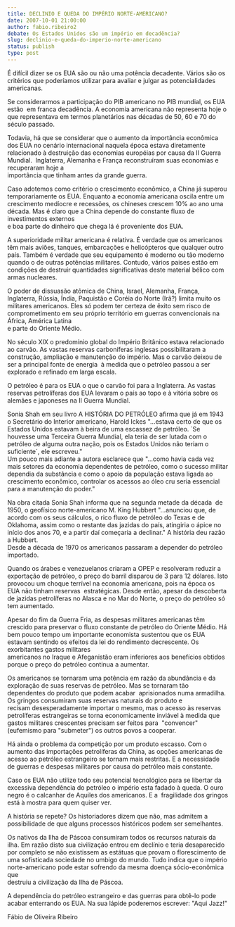 ```yaml
---
title: DECLINIO E QUEDA DO IMPÉRIO NORTE-AMERICANO?
date: 2007-10-01 21:00:00
author: fabio.ribeiro2
debate: Os Estados Unidos são um império em decadência?
slug: declinio-e-queda-do-imperio-norte-americano
status: publish 
type: post
---
```


É difícil dizer se os EUA são ou não uma potência decadente. Vários são os critérios que poderíamos utilizar para avaliar e julgar as potencialidades americanas.  
  
  
  
Se considerarmos a participação do PIB americano no PIB mundial, os EUA estão  em franca decadência. A economia americana não representa hoje o que representava em termos planetários nas décadas de 50, 60 e 70 do século passado.  
  
  
  
Todavia, há que se considerar que o aumento da importância econômica dos EUA no cenário internacional naquela época estava diretamente relacionado à destruição das economias européias por causa da II Guerra Mundial.  Inglaterra, Alemanha e França reconstruíram suas economias e recuperaram hoje a  
importância que tinham antes da grande guerra.  
  
  
  
Caso adotemos como critério o crescimento econômico, a China já superou temporariamente os EUA. Enquanto a economia americana oscila entre um crescimento medíocre e recessões, os chineses crescem 10% ao ano uma década. Mas é claro que a China depende do constante fluxo de investimentos externos  
e boa parte do dinheiro que chega lá é proveniente dos EUA.  
  
  
  
A superioridade militar americana é relativa. É verdade que os americanos têm mais aviões, tanques, embarcações e helicópteros que qualquer outro país. Também é verdade que seu equipamento é moderno ou tão moderno quando o de outras potências militares. Contudo, vários paises estão em condições de destruir quantidades significativas deste material bélico com armas nucleares.  
  
  
  
O poder de dissuasão atômica de China, Israel, Alemanha, França, Inglaterra, Rússia, Índia, Paquistão e Coréia do Norte (Irã?) limita muito os militares americanos. Eles só podem ter certeza de êxito sem risco de comprometimento em seu próprio território em guerras convencionais na África, América Latina  
e parte do Oriente Médio.  
  
  
  
No século XIX o predomínio global do Império Britânico estava relacionado ao carvão. As vastas reservas carboníferas inglesas possibilitaram a construção, ampliação e manutenção do império. Mas o carvão deixou de ser a principal fonte de energia  à medida que o petróleo passou a ser explorado e refinado em larga escala.  
  
  
  
O petróleo é para os EUA o que o carvão foi para a Inglaterra. As vastas reservas petrolíferas dos EUA levaram o país ao topo e à vitória sobre os alemães e japoneses na II Guerra Mundial.  
  
  
  
Sonia Shah em seu livro A HISTÓRIA DO PETRÓLEO afirma que já em 1943 o Secretário do Interior americano, Harold Ickes "...estava certo de que os Estados Unidos estavam à beira de uma escassez de petróleo. ´Se houvesse uma Terceira Guerra Mundial, ela teria de ser lutada com o petróleo de alguma outra nação, pois os Estados Unidos não teriam o suficiente´, ele escreveu."  
Um pouco mais adiante a autora esclarece que "...como havia cada vez mais setores da economia dependentes de petróleo, como o sucesso militar dependia da substância e como o apoio da população estava ligada ao crescimento econômico, controlar os acessos ao óleo cru seria essencial para a manutenção do poder."  
  
  
  
Na obra citada Sonia Shah informa que na segunda metade da década  de 1950, o geofísico norte-americano M. King Hubbert "...anunciou que, de acordo com os seus cálculos, o rico fluxo de petróleo do Texas e de Oklahoma, assim como o restante das jazidas do país, atingiria o ápice no início dos anos 70, e a partir daí começaria a declinar." A história deu razão a Hubbert.  
Desde a década de 1970 os americanos passaram a depender do petróleo importado.  
  
  
  
Quando os árabes e venezuelanos criaram a OPEP e resolveram reduzir a exportação de petróleo, o preço do barril disparou de 3 para 12 dólares. Isto provocou um choque terrível na economia americana, pois na época os EUA não tinham reservas  estratégicas. Desde então, apesar da descoberta de jazidas petrolíferas no Alasca e no Mar do Norte, o preço do petróleo só tem aumentado.  
  
  
  
Apesar do fim da Guerra Fria, as despesas militares americanas têm crescido para preservar o fluxo constante de petróleo do Oriente Médio. Há bem pouco tempo um importante economista sustentou que os EUA estavam sentindo os efeitos da lei do rendimento decrescente. Os exorbitantes gastos militares  
americanos no Iraque e Afeganistão eram inferiores aos benefícios obtidos porque o preço do petróleo continua a aumentar.  
  
  
  
Os americanos se tornaram uma potência em razão da abundância e da exploração de suas reservas de petróleo. Mas se tornaram tão dependentes do produto que podem acabar  aprisionados numa armadilha.  Os gringos consumiram suas reservas naturais do produto e  recisam desesperadamente importar o mesmo, mas o acesso às reservas petrolíferas estrangeiras se torna economicamente inviável à medida que gastos militares crescentes precisam ser feitos para  "convencer" (eufemismo para "submeter") os outros povos a cooperar.  
  
  
  
Há ainda o problema da competição por um produto escasso. Com o aumento das importações petrolíferas da China, as opções americanas de acesso ao petróleo estrangeiro se tornam mais restritas. E a necessidade de guerras e despesas militares por causa do petróleo mais constante.  
  
  
  
Caso os EUA não utilize todo seu potencial tecnológico para se libertar da excessiva dependência do petróleo o império esta fadado à queda. O ouro negro é o calcanhar de Aquiles dos americanos. E a  fragilidade dos gringos está à mostra para quem quiser ver.  
  
  
  
A história se repete? Os historiadores dizem que não, mas admitem a possibilidade de que alguns processos históricos podem ser semelhantes.  
  
  
  
Os nativos da Ilha de Páscoa consumiram todos os recursos naturais da ilha. Em razão disto sua civilização entrou em declínio e teria desaparecido por completo se não existissem as estátuas que provam o florescimento de uma sofisticada sociedade no umbigo do mundo. Tudo indica que o império norte-americano pode estar sofrendo da mesma doença sócio-econômica que  
destruiu a civilização da Ilha de Páscoa.  
  
  
  
A dependência do petróleo estrangeiro e das guerras para obtê-lo pode acabar enterrando os EUA. Na sua lápide poderemos escrever: "Aqui Jazz!"  
  
  
  
  
  
  
  
Fábio de Oliveira Ribeiro  



